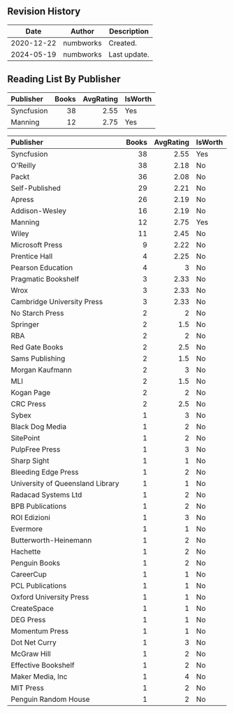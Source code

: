 ## Revision History

|Date|Author|Description|
|---|---|---|
|2020-12-22|numbworks|Created.|
|2024-05-19|numbworks|Last update.|

## Reading List By Publisher

| Publisher   |   Books |   AvgRating | IsWorth   |
|:------------|--------:|------------:|:----------|
| Syncfusion  |      38 |        2.55 | Yes       |
| Manning     |      12 |        2.75 | Yes       |

| Publisher                        |   Books |   AvgRating | IsWorth   |
|:---------------------------------|--------:|------------:|:----------|
| Syncfusion                       |      38 |        2.55 | Yes       |
| O'Reilly                         |      38 |        2.18 | No        |
| Packt                            |      36 |        2.08 | No        |
| Self-Published                   |      29 |        2.21 | No        |
| Apress                           |      26 |        2.19 | No        |
| Addison-Wesley                   |      16 |        2.19 | No        |
| Manning                          |      12 |        2.75 | Yes       |
| Wiley                            |      11 |        2.45 | No        |
| Microsoft Press                  |       9 |        2.22 | No        |
| Prentice Hall                    |       4 |        2.25 | No        |
| Pearson Education                |       4 |        3    | No        |
| Pragmatic Bookshelf              |       3 |        2.33 | No        |
| Wrox                             |       3 |        2.33 | No        |
| Cambridge University Press       |       3 |        2.33 | No        |
| No Starch Press                  |       2 |        2    | No        |
| Springer                         |       2 |        1.5  | No        |
| RBA                              |       2 |        2    | No        |
| Red Gate Books                   |       2 |        2.5  | No        |
| Sams Publishing                  |       2 |        1.5  | No        |
| Morgan Kaufmann                  |       2 |        3    | No        |
| MLI                              |       2 |        1.5  | No        |
| Kogan Page                       |       2 |        2    | No        |
| CRC Press                        |       2 |        2.5  | No        |
| Sybex                            |       1 |        3    | No        |
| Black Dog Media                  |       1 |        2    | No        |
| SitePoint                        |       1 |        2    | No        |
| PulpFree Press                   |       1 |        3    | No        |
| Sharp Sight                      |       1 |        1    | No        |
| Bleeding Edge Press              |       1 |        2    | No        |
| University of Queensland Library |       1 |        1    | No        |
| Radacad Systems Ltd              |       1 |        2    | No        |
| BPB Publications                 |       1 |        2    | No        |
| ROI Edizioni                     |       1 |        3    | No        |
| Evermore                         |       1 |        1    | No        |
| Butterworth-Heinemann            |       1 |        2    | No        |
| Hachette                         |       1 |        2    | No        |
| Penguin Books                    |       1 |        2    | No        |
| CareerCup                        |       1 |        1    | No        |
| PCL Publications                 |       1 |        1    | No        |
| Oxford University Press          |       1 |        1    | No        |
| CreateSpace                      |       1 |        1    | No        |
| DEG Press                        |       1 |        1    | No        |
| Momentum Press                   |       1 |        1    | No        |
| Dot Net Curry                    |       1 |        3    | No        |
| McGraw Hill                      |       1 |        2    | No        |
| Effective Bookshelf              |       1 |        2    | No        |
| Maker Media, Inc                 |       1 |        4    | No        |
| MIT Press                        |       1 |        2    | No        |
| Penguin Random House             |       1 |        2    | No        |
